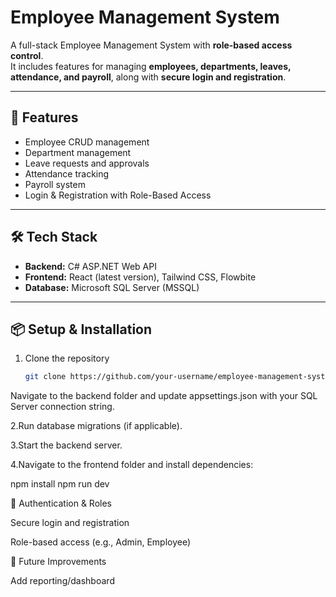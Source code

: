# Employee Management System

A full-stack Employee Management System with **role-based access control**.  
It includes features for managing **employees, departments, leaves, attendance, and payroll**, along with **secure login and registration**.  

---

## 🚀 Features
- Employee CRUD management  
- Department management  
- Leave requests and approvals  
- Attendance tracking  
- Payroll system  
- Login & Registration with Role-Based Access  

---

## 🛠 Tech Stack
- **Backend:** C# ASP.NET Web API  
- **Frontend:** React (latest version), Tailwind CSS, Flowbite  
- **Database:** Microsoft SQL Server (MSSQL)  

---

## 📦 Setup & Installation
1. Clone the repository  
   ```bash
   git clone https://github.com/your-username/employee-management-system.git
Navigate to the backend folder and update appsettings.json with your SQL Server connection string.

2.Run database migrations (if applicable).

3.Start the backend server.

4.Navigate to the frontend folder and install dependencies:

npm install
npm run dev

🔐 Authentication & Roles

Secure login and registration

Role-based access (e.g., Admin, Employee)

📌 Future Improvements

Add reporting/dashboard

